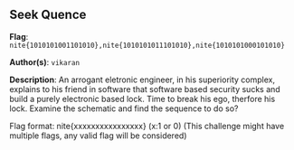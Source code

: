 ## Seek Quence

**Flag**: `nite{1010101001101010},nite{1010101011101010},nite{1010101000101010}`

**Author(s)**: `vikaran`

**Description**: An arrogant eletronic engineer, in his superiority complex, explains to his friend in software that software based security sucks and build a purely electronic based lock. Time to break his ego, therfore his lock. Examine the schematic and find the sequence to do so?

Flag format: nite{xxxxxxxxxxxxxxxx} (x:1 or 0)
(This challenge might have multiple flags, any valid flag will be considered)
